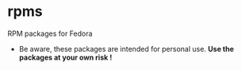rpms
====

RPM packages for Fedora

 * Be aware, these packages are intended for personal use. **Use the packages at your own risk !** 
